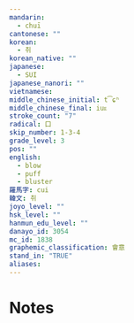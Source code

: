 ```yaml
---
mandarin:
  - chuī
cantonese: ""
korean:
  - 취
korean_native: ""
japanese:
  - SUI
japanese_nanori: ""
vietnamese:
middle_chinese_initial: t͡ɕʰ
middle_chinese_final: iuᴇ
stroke_count: "7"
radical: 口
skip_number: 1-3-4
grade_level: 3
pos: ""
english:
  - blow
  - puff
  - bluster
羅馬字: cui
韓文: 취
joyo_level: ""
hsk_level: ""
hanmun_edu_level: ""
danayo_id: 3054
mc_id: 1838
graphemic_classification: 會意
stand_in: "TRUE"
aliases:
---
```


# Notes
